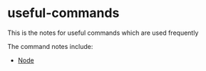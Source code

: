 # useful-commands

This is the notes for useful commands which are used frequently

The command notes include:
- [Node](node.md)